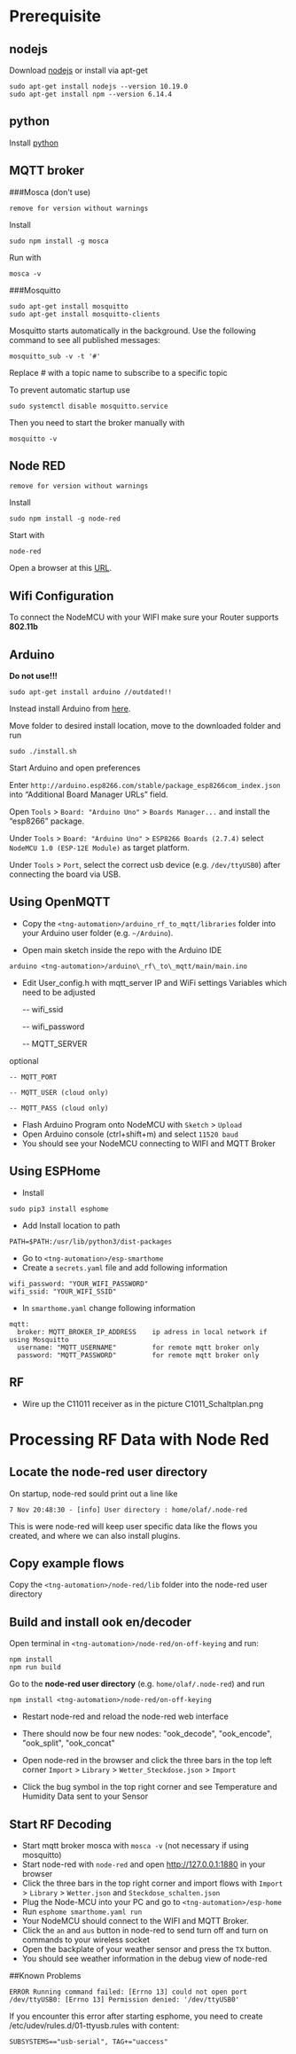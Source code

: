 # Prerequisite

## nodejs
Download [nodejs](https://nodejs.org/en/download/)
or install via apt-get
```
sudo apt-get install nodejs --version 10.19.0
sudo apt-get install npm --version 6.14.4
```
## python
Install [python](https://www.python.org/downloads/)

## MQTT broker

###Mosca (don't use)
```
remove for version without warnings
```
Install
```
sudo npm install -g mosca
```
Run with
```
mosca -v
```

###Mosquitto
```
sudo apt-get install mosquitto
sudo apt-get install mosquitto-clients
```
Mosquitto starts automatically in the background. Use the following command to see all published messages:
```
mosquitto_sub -v -t '#'
```
Replace # with a topic name to subscribe to a specific topic

To prevent automatic startup use
```
sudo systemctl disable mosquitto.service
```
Then you need to start the broker manually with
```
mosquitto -v
```

## Node RED
```
remove for version without warnings
```
Install
```
sudo npm install -g node-red
```
Start with
```
node-red
```
Open a browser at this [URL](http://127.0.0.1:1880/).

## Wifi Configuration
To connect the NodeMCU with your WIFI make sure your Router supports **802.11b**

## Arduino
**Do not use!!!**
```
sudo apt-get install arduino //outdated!!
```
Instead install Arduino from [here](https://www.arduino.cc/en/Main/Software).

Move folder to desired install location, move to the downloaded folder and run
```
sudo ./install.sh
```
Start Arduino and open preferences

Enter `http://arduino.esp8266.com/stable/package_esp8266com_index.json` into “Additional Board Manager URLs” field. 

Open `Tools` > `Board: "Arduino Uno"` > `Boards Manager...` and install the “esp8266” package.

Under `Tools` > `Board: "Arduino Uno"` > `ESP8266 Boards (2.7.4)` select `NodeMCU 1.0 (ESP-12E Module)` as target platform.

Under `Tools` > `Port`, select the correct usb device (e.g. `/dev/ttyUSB0`) after connecting the board via USB.


## Using OpenMQTT

- Copy the `<tng-automation>/arduino_rf_to_mqtt/libraries` folder into your Arduino user folder (e.g. `~/Arduino`).

- Open main sketch inside the repo with the Arduino IDE

```
arduino <tng-automation>/arduino\_rf\_to\_mqtt/main/main.ino
```
- Edit User_config.h with mqtt_server IP and WiFi settings Variables which need to be adjusted
	
	
	-- wifi_ssid
	
	-- wifi_password
	   
	-- MQTT_SERVER

optional
    
    -- MQTT_PORT
    
    -- MQTT_USER (cloud only)
    
    -- MQTT_PASS (cloud only)
	
- Flash Arduino Program onto NodeMCU with `Sketch` > `Upload`
- Open Arduino console (ctrl+shift+m) and select `11520 baud`
- You should see your NodeMCU connecting to WIFI and MQTT Broker

## Using ESPHome
- Install
```
sudo pip3 install esphome
```
- Add Install location to path
```
PATH=$PATH:/usr/lib/python3/dist-packages
```
- Go to `<tng-automation>/esp-smarthome`
- Create a `secrets.yaml` file and add following information
```
wifi_password: "YOUR_WIFI_PASSWORD"
wifi_ssid: "YOUR_WIFI_SSID"
```
- In `smarthome.yaml` change following information
```
mqtt:
  broker: MQTT_BROKER_IP_ADDRESS    ip adress in local network if using Mosquitto
  username: "MQTT_USERNAME"         for remote mqtt broker only
  password: "MQTT_PASSWORD"         for remote mqtt broker only
```
## RF
- Wire up the C11011 receiver as in the picture C1011_Schaltplan.png

# Processing RF Data with Node Red

## Locate the node-red user directory

On startup, node-red sould print out a line like

`7 Nov 20:48:30 - [info] User directory : home/olaf/.node-red`

This is were node-red will keep user specific data like the flows you created, and where we can also install plugins.

## Copy example flows
Copy the `<tng-automation>/node-red/lib` folder into the node-red user directory

## Build and install ook en/decoder

Open terminal in `<tng-automation>/node-red/on-off-keying` and run:
```
npm install
npm run build
```
Go to the **node-red user directory** (e.g. `home/olaf/.node-red`) and run
```
npm install <tng-automation>/node-red/on-off-keying
```
- Restart node-red and reload the node-red web interface
- There should now be four new nodes: "ook_decode", "ook_encode", "ook_split", "ook_concat"

- Open node-red in the browser and click the three bars in the top left corner `Import` > `Library` > `Wetter_Steckdose.json` > `Import`

- Click the bug symbol in the top right corner and see Temperature and Humidity Data sent to your Sensor

## Start RF Decoding
- Start mqtt broker mosca with `mosca -v` (not necessary if using mosquitto)
- Start node-red with `node-red` and open http://127.0.0.1:1880 in your browser
- Click the three bars in the top right corner and import flows with `Import` > `Library` > `Wetter.json` and `Steckdose_schalten.json`
- Plug the Node-MCU into your PC and go to `<tng-automation>/esp-home`
- Run `esphome smarthome.yaml run`
- Your NodeMCU should connect to the WIFI and MQTT Broker.
- Click the `an` and `aus` button in node-red to send turn off and turn on commands to your wireless socket
- Open the backplate of your weather sensor and press the `TX` button. 
- You should see weather information in the debug view of node-red

##Known Problems
```
ERROR Running command failed: [Errno 13] could not open port /dev/ttyUSB0: [Errno 13] Permission denied: '/dev/ttyUSB0'
```
If you encounter this error after starting esphome, you need to create /etc/udev/rules.d/01-ttyusb.rules with content:
```
SUBSYSTEMS=="usb-serial", TAG+="uaccess"
```